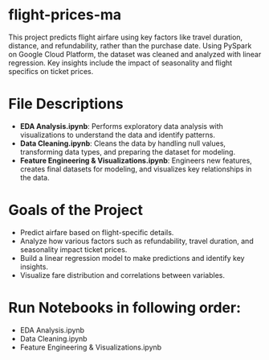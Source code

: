 # flight-prices-ma
This project predicts flight airfare using key factors like travel duration, distance, and refundability, rather than the purchase date. Using PySpark on Google Cloud Platform, the dataset was cleaned and analyzed with linear regression. Key insights include the impact of seasonality and flight specifics on ticket prices.

# File Descriptions
- **EDA Analysis.ipynb**: Performs exploratory data analysis with visualizations to understand the data and identify patterns.
- **Data Cleaning.ipynb**: Cleans the data by handling null values, transforming data types, and preparing the dataset for modeling.
- **Feature Engineering & Visualizations.ipynb**: Engineers new features, creates final datasets for modeling, and visualizes key relationships in the data.

# Goals of the Project
- Predict airfare based on flight-specific details.
- Analyze how various factors such as refundability, travel duration, and seasonality impact ticket prices.
- Build a linear regression model to make predictions and identify key insights.
- Visualize fare distribution and correlations between variables.

# Run Notebooks in following order:
  - EDA Analysis.ipynb
  - Data Cleaning.ipynb
  - Feature Engineering & Visualizations.ipynb
